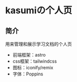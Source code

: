 # kasumiの个人页

## 简介

用来管理和展示学习文档的个人页

- 前端框架：astro
- css框架：tailwindcss
- 图标：iconify/remix
- 字体：Poppins
